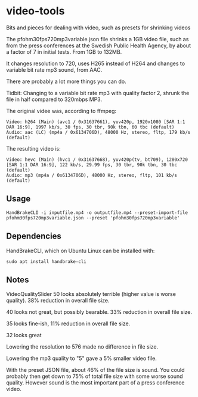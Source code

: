 # video-tools

Bits and pieces for dealing with video, such as presets for shrinking videos

The pfohm30fps720mp3variable.json file shrinks a 1GB video file, such as from the press conferences at the Swedish Public Health Agency, by about a factor of 7 in initial tests. From 1GB to 132MB.

It changes resolution to 720, uses H265 instead of H264 and changes to variable bit rate mp3 sound, from AAC.

There are probably a lot more things you can do.

Tidbit: Changing to a variable bit rate mp3 with quality factor 2, shrunk the file in half compared to 320mbps MP3.

The original videe was, according to ffmpeg:
    
    Video: h264 (Main) (avc1 / 0x31637661), yuv420p, 1920x1080 [SAR 1:1 DAR 16:9], 1997 kb/s, 30 fps, 30 tbr, 90k tbn, 60 tbc (default)
    Audio: aac (LC) (mp4a / 0x6134706D), 48000 Hz, stereo, fltp, 179 kb/s (default)
    
The resulting video is:

    Video: hevc (Main) (hvc1 / 0x31637668), yuv420p(tv, bt709), 1280x720 [SAR 1:1 DAR 16:9], 122 kb/s, 29.99 fps, 30 tbr, 90k tbn, 30 tbc (default)
    Audio: mp3 (mp4a / 0x6134706D), 48000 Hz, stereo, fltp, 101 kb/s (default)

## Usage

```HandBrakeCLI -i inputfile.mp4 -o outputfile.mp4 --preset-import-file pfohm30fps720mp3variable.json --preset 'pfohm30fps720mp3variable'```

## Dependencies

HandBrakeCLI, which on Ubuntu Linux can be installed with:

```sudo apt install handbrake-cli```

## Notes

VideoQualitySlider 50 looks absolutely terrible (higher value is worse quality). 38% reduction in overall file size.

40 looks not great, but possibly bearable.  33% reduction in overall file size.

35 looks fine-ish, 11% reduction in overall file size.

32 looks great

Lowering the resolution to 576 made no difference in file size.

Lowering the mp3 quality to "5" gave a 5% smaller video file.

With the preset JSON file, about 46% of the file size is sound. You could probably then get down to 75% of total file size with some worse sound quality. However sound is the most important part of a press conference video.
